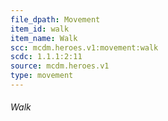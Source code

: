 ```yaml
---
file_dpath: Movement
item_id: walk
item_name: Walk
scc: mcdm.heroes.v1:movement:walk
scdc: 1.1.1:2:11
source: mcdm.heroes.v1
type: movement
---
```


###### Walk
